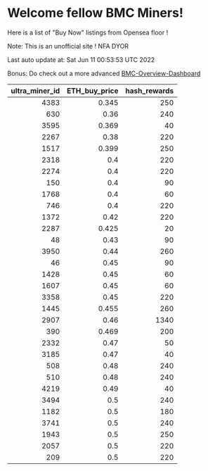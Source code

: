 # Welcome fellow BMC Miners!
Here is a list of "Buy Now" listings from Opensea floor !

Note: This is an unofficial site ! NFA DYOR

Last auto update at: Sat Jun 11 00:53:53 UTC 2022

Bonus: Do check out a more advanced [BMC-Overview-Dashboard](https://dune.com/defifunk/BMC-Overview-Dashboard)


|   ultra_miner_id |   ETH_buy_price |   hash_rewards |
|-----------------:|----------------:|---------------:|
|             4383 |           0.345 |            250 |
|              630 |           0.36  |            240 |
|             3595 |           0.369 |             40 |
|             2267 |           0.38  |            220 |
|             1517 |           0.399 |            250 |
|             2318 |           0.4   |            220 |
|             2274 |           0.4   |            220 |
|              150 |           0.4   |             90 |
|             1768 |           0.4   |             60 |
|              746 |           0.4   |            220 |
|             1372 |           0.42  |            220 |
|             2287 |           0.425 |             20 |
|               48 |           0.43  |             90 |
|             3950 |           0.44  |            260 |
|               46 |           0.45  |             90 |
|             1428 |           0.45  |             60 |
|             1607 |           0.45  |             60 |
|             3358 |           0.45  |            220 |
|             1445 |           0.455 |            260 |
|             2907 |           0.46  |           1340 |
|              390 |           0.469 |            200 |
|             2332 |           0.47  |             50 |
|             3185 |           0.47  |             40 |
|              508 |           0.48  |            240 |
|              510 |           0.48  |            240 |
|             4219 |           0.49  |             40 |
|             3494 |           0.5   |            240 |
|             1182 |           0.5   |            180 |
|             3741 |           0.5   |            240 |
|             1943 |           0.5   |            250 |
|             2057 |           0.5   |            220 |
|              209 |           0.5   |            220 |